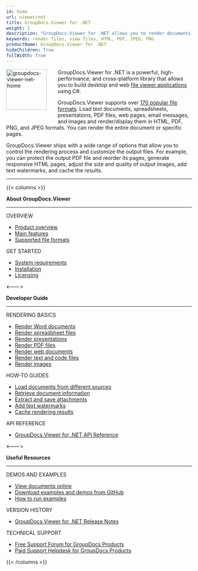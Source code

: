 ```yaml
---
id: home
url: viewer/net
title: GroupDocs.Viewer for .NET
weight: 1
description: "GroupDocs.Viewer for .NET allows you to render documents in various formats as HTML, PDF, JPEG, and PNG files. You do not need to use third-party software to view files within your .NET application."
keywords: render files, view files, HTML, PDF, JPEG, PNG
productName: GroupDocs.Viewer for .NET
hideChildren: True
fullWidth: True
---
```

<img src="/viewer/net/images/home.png" alt="groupdocs-viewer-net-home" align="left" style="width:110px; margin: 0 30px 30px 0"/>

GroupDocs.Viewer for .NET is a powerful, high-performance, and cross-platform library that allows you to build desktop and web [file viewer applications](https://en.wikipedia.org/wiki/File_viewer) using C#.

GroupDocs.Viewer supports over [170 popular file formats](/viewer/net/supported-document-formats). Load text documents, spreadsheets, presentations, PDF files, web pages, email messages, and images and render/display them in HTML, PDF, PNG, and JPEG formats. You can render the entire document or specific pages.

GroupDocs.Viewer ships with a wide range of options that allow you to control the rendering process and customize the output files. For example, you can protect the output PDF file and reorder its pages, generate responsive HTML pages, adjust the size and quality of output images, add text watermarks, and cache the results.

------

{{< columns >}}
<p><b>About GroupDocs.Viewer</b></p>
<hr><p>OVERVIEW</p></hr>
<ul>
    <li><a href='{{< ref "/viewer/net/product-overview.md" >}}'>Product overview</a></li>
    <li><a href='{{< ref "/viewer/net/getting-started/features-overview" >}}'>Main features</a></li>
    <li><a href='{{< ref "/viewer/net/getting-started/supported-document-formats.md" >}}'>Supported file formats</a></li>
</ul>

<p>GET STARTED</p>
<ul>
    <li><a href='{{< ref "/viewer/net/getting-started/system-requirements.md" >}}'>System requirements</a></li>
    <li><a href='{{< ref "/viewer/net/getting-started/installation.md" >}}'>Installation</a></li>
    <li><a href='{{< ref "/viewer/net/getting-started/licensing-and-subscription.md" >}}'>Licensing</a></li>
</ul>   

<--->

<p><b>Developer Guide</b></p>
<hr><p>RENDERING BASICS</p></hr>
<ul>
    <li><a href='{{< ref "viewer/net/rendering-basics/render-word-documents.md" >}}'>Render Word documents</a></li>
    <li><a href='{{< ref "viewer/net/rendering-basics/render-spreadsheets/render-excel-and-apple-numbers-spreadsheets.md" >}}'>Render spreadsheet files</a></li>
    <li><a href='{{< ref "viewer/net/rendering-basics/render-presentations.md" >}}'>Render presentations</a></li>
    <li><a href='{{< ref "viewer/net/rendering-basics/render-pdf-documents.md" >}}'>Render PDF files</a></li>
    <li><a href='{{< ref "viewer/net/rendering-basics/render-web-documents.md" >}}'>Render web documents</a></li>
    <li><a href='{{< ref "viewer/net/rendering-basics/render-text-files.md" >}}'>Render text and code files</a></li>
    <li><a href='{{< ref "viewer/net/rendering-basics/render-images.md" >}}'>Render images</a></li>
</ul>

<p>HOW-TO GUIDES</p>
<ul>
    <li><a href='{{< ref "/viewer/net/developer-guide/loading-documents/loading-documents-from-different-sources/_index.md" >}}'>Load documents from different sources</a></li>
    <li><a href='{{< ref "/viewer/net/developer-guide/retrieving-document-information/how-to-get-file-type-and-pages-count.md" >}}'>Retrieve document information</a></li>
    <li><a href='{{< ref "viewer/net/developer-guide/processing-attachments/how-to-extract-and-save-attachments.md" >}}'>Extract and save attachments</a></li>
    <li><a href='{{< ref "viewer/net/developer-guide/rendering-documents/add-text-watermark.md" >}}'>Add text watermarks</a></li>
    <li><a href='{{< ref "viewer/net/developer-guide/caching-results/_index.md" >}}'>Cache rendering results</a></li>
</ul>

<p>API REFERENCE</p>
<ul>
    <li><a href="https://reference.groupdocs.com/viewer/net/">GroupDocs.Viewer for .NET API Reference</a></li>
</ul>

<--->

<p><b>Useful Resources</b></p>
<hr><p>DEMOS AND EXAMPLES</p></hr>
<ul>
    <li><a href="https://products.groupdocs.app/viewer/total">View documents online</a></li>
    <li><a href="https://github.com/groupdocs-viewer/GroupDocs.Viewer-for-.NET">Download examples and demos from GitHub</a></li>
	<li><a href='{{< ref "/viewer/net/getting-started/how-to-run-examples.md" >}}'>How to run examples</a></li>
</ul>

<p>VERSION HISTORY</p>
<ul>
    <li><a href='https://releases.groupdocs.com/viewer/net/release-notes/'>GroupDocs.Viewer for .NET Release Notes</a></li>
</ul>

<p>TECHNICAL SUPPORT</p>
<ul>
    <li><a href="https://forum.groupdocs.com/">Free Support Forum for GroupDocs Products</a></li>
    <li><a href="https://helpdesk.groupdocs.com/">Paid Support Helpdesk for GroupDocs Products</a></li>
</ul>

{{< /columns >}}
